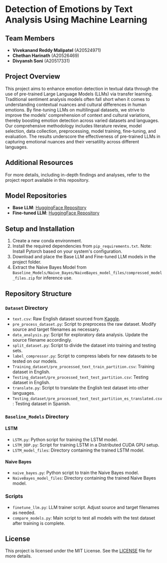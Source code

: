 # Detection of Emotions by Text Analysis Using Machine Learning

## Team Members
- **Vivekanand Reddy Malipatel** (A20524971)
- **Chethan Harinath** (A20526469)
- **Divyansh Soni** (A20517331)

## Project Overview
This project aims to enhance emotion detection in textual data through the use of pre-trained Large Language Models (LLMs) via transfer learning. Traditional sentiment analysis models often fall short when it comes to understanding contextual nuances and cultural differences in human emotions. By fine-tuning LLMs on multilingual datasets, we strive to improve the models' comprehension of context and cultural variations, thereby boosting emotion detection across varied datasets and languages. Our comprehensive methodology includes literature review, model selection, data collection, preprocessing, model training, fine-tuning, and evaluation. The results underscore the effectiveness of pre-trained LLMs in capturing emotional nuances and their versatility across different languages.

## Additional Resources
For more details, including in-depth findings and analyses, refer to the project report available in this repository.

## Model Repositories
- **Base LLM**: [HuggingFace Repository](https://huggingface.co/MoritzLaurer/mDeBERTa-v3-base-xnli-multilingual-nli-2mil7)
- **Fine-tuned LLM**: [HuggingFace Repository](https://huggingface.co/VivekMalipatel23/mDeBERTa-v3-base-text-emotion-classification)

## Setup and Installation
1. Create a new conda environment.
2. Install the required dependencies from `pip_requirements.txt`. Note: Install Pytorch based on your system's configuration.
3. Download and place the Base LLM and Fine-tuned LLM models in the project folder.
4. Extract the Naive Bayes Model from `Baseline_Models/Naive_Bayes/NaiveBayes_model_files/compressed_model_files.zip` for inference use.

## Repository Structure

### `Dataset` Directory
- `text.csv`: Raw English dataset sourced from [Kaggle](https://www.kaggle.com/datasets/nelgiriyewithana/emotions/data).
- `pre_process_dataset.py`: Script to preprocess the raw dataset. Modify source and target filenames as necessary.
- `data_analysis.py`: Script for exploratory data analysis. Update the source filename accordingly.
- `split_dataset.py`: Script to divide the dataset into training and testing sets.
- `label_compressor.py`: Script to compress labels for new datasets to be tested on our models.
- `Training_dataset/pre_processed_text_train_partition.csv`: Training dataset in English.
- `Testing_dataset/pre_processed_text_test_partition.csv`: Testing dataset in English.
- `translate.py`: Script to translate the English test dataset into other languages.
- `Testing_dataset/pre_processed_text_test_partition_es_translated.csv`: Testing dataset in Spanish.

### `Baseline_Models` Directory

#### LSTM
- `LSTM.py`: Python script for training the LSTM model.
- `LSTM_DDP.py`: Script for training LSTM in a Distributed CUDA GPU setup.
- `LSTM_model_files`: Directory containing the trained LSTM model.

#### Naive Bayes
- `naive_bayes.py`: Python script to train the Naive Bayes model.
- `NaiveBayes_model_files`: Directory containing the trained Naive Bayes model.

### Scripts
- `finetune_llm.py`: LLM trainer script. Adjust source and target filenames as needed.
- `compare_models.py`: Main script to test all models with the test dataset after training is complete.

## License
This project is licensed under the MIT License. See the [LICENSE](LICENSE) file for more details.
